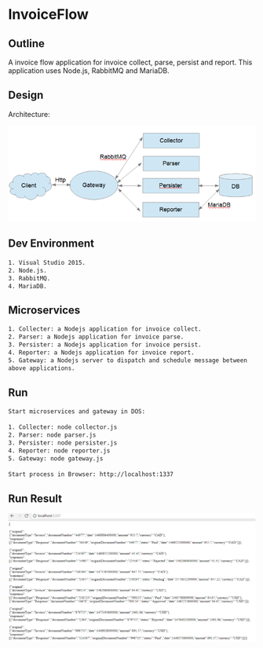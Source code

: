 # InvoiceFlow

## Outline

A invoice flow application for invoice collect, parse, persist and report.
This application uses Node.js, RabbitMQ and MariaDB.

## Design

Architecture:

![alt tag](https://github.com/JohnHou2017/InvoiceFlow/blob/master/Gateway/Doc/InvoiceFlowArchitecture.png)

## Dev Environment
```
1. Visual Studio 2015.
2. Node.js.
3. RabbitMQ.
4. MariaDB.
```
## Microservices
```
1. Collecter: a Nodejs application for invoice collect.
2. Parser: a Nodejs application for invoice parse.
3. Persister: a Nodejs application for invoice persist.
4. Reporter: a Nodejs application for invoice report.
5. Gateway: a Nodejs server to dispatch and schedule message between above applications.
```
## Run
```
Start microservices and gateway in DOS:

1. Collecter: node collector.js
2. Parser: node parser.js
3. Persister: node persister.js
4. Reporter: node reporter.js
5. Gateway: node gateway.js

Start process in Browser: http://localhost:1337

```
## Run Result

![alt tag](https://github.com/JohnHou2017/InvoiceFlow/blob/master/Gateway/Doc/ReporterOutput.png)
